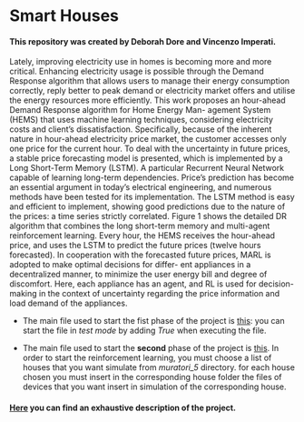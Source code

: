 # Smart Houses

#### This repository was created by Deborah Dore and Vincenzo Imperati.

Lately, improving electricity use in homes is becoming more and more critical. Enhancing electricity usage is possible through the Demand Response algorithm that allows users to manage their energy consumption correctly, reply better to peak demand or electricity market offers and utilise the energy resources more efficiently.
This work proposes an hour-ahead Demand Response algorithm for Home Energy Man- agement System (HEMS) that uses machine learning techniques, considering electricity costs and client’s dissatisfaction.
Specifically, because of the inherent nature in hour-ahead electricity price market, the customer accesses only one price for the current hour. To deal with the uncertainty in future prices, a stable price forecasting model is presented, which is implemented by a Long Short-Term Memory (LSTM). A particular Recurrent Neural Network capable of learning long-term dependencies.
Price’s prediction has become an essential argument in today’s electrical engineering, and numerous methods have been tested for its implementation. The LSTM method is easy and efficient to implement, showing good predictions due to the nature of the prices: a time series strictly correlated.
Figure 1 shows the detailed DR algorithm that combines the long short-term memory and multi-agent reinforcement learning. Every hour, the HEMS receives the hour-ahead price, and uses the LSTM to predict the future prices (twelve hours forecasted). In cooperation with the forecasted future prices, MARL is adopted to make optimal decisions for differ- ent appliances in a decentralized manner, to minimize the user energy bill and degree of discomfort. Here, each appliance has an agent, and RL is used for decision-making in the context of uncertainty regarding the price information and load demand of the appliances.


- The main file used to start the fist phase of the project is [this](main.py): you can start the file in *test mode* by
  adding *True* when executing the file.

- The main file used to start the **second** phase of the project is [this](RL/main.py). In order to start the
  reinforcement learning, you must choose a list of houses that you want simulate from *muratori_5* directory. for each
  house chosen you must insert in the corresponding house folder the files of devices that you want insert in simulation
  of the corresponding house.
  
  
#### [Here](Smart%20Houses.pdf) you can find an exhaustive description of the project.

